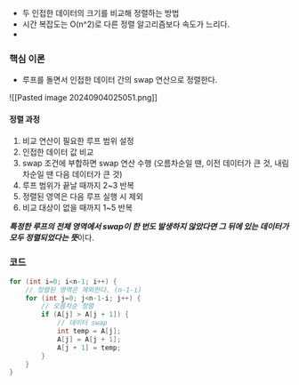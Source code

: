 * 두 인접한 데이터의 크기를 비교해 정렬하는 방법
* 시간 복잡도는 O(n^2)로 다른 정렬 알고리즘보다 속도가 느리다.
* 

### 핵심 이론

* 루프를 돌면서 인접한 데이터 간의 swap 연산으로 정렬한다.

![[Pasted image 20240904025051.png]]
#### 정렬 과정

1. 비교 연산이 필요한 루프 범위 설정
2. 인접한 데이터 값 비교
3. swap 조건에 부합하면 swap 연산 수행 (오름차순일 땐, 이전 데이터가 큰 것, 내림차순일 땐 다음 데이터가 큰 것)
4. 루프 범위가 끝날 때까지 2~3 반복
5. 정렬된 영역은 다음 루프 실행 시 제외
6. 비교 대상이 없을 때까지 1~5 반복

***특정한 루프의 전체 영역에서 swap이 한 번도 발생하지 않았다면 그 뒤에 있는 데이터가 모두 정렬되었다는 뜻***이다.

### 코드

```java
for (int i=0; i<n-1; i++) {
	// 정렬된 영역은 제외한다. (n-1-i)
	for (int j=0; j<n-1-i; j++) {
		// 오름차순 정렬
		if (A[j] > A[j + 1]) {
			// 데이터 swap
			int temp = A[j];
			A[j] = A[j + 1];
			A[j + 1] = temp;
		}
	}
}
```

